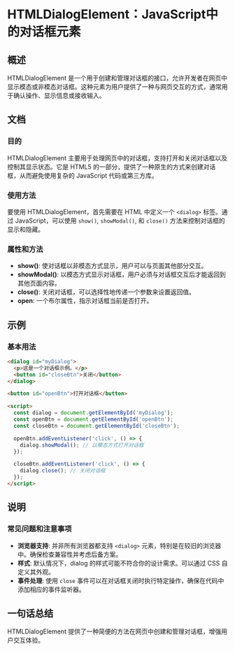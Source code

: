 <!--
Meta Description: # HTMLDialogElement：JavaScript中的对话框元素 ## 概述 HTMLDialogElement 是一个用于创建和管理对话框的接口，允许开发者在网页中显示模态或非模态对话框。这种元素为用户提供了一种与网页交互的方式，通常用于确认操作、显示信息或接收输入。 ## 文档 ###...
Meta Keywords: dialog, htmldialogelement, close, button, closebtn
-->

# HTMLDialogElement：JavaScript中的对话框元素

## 概述
HTMLDialogElement 是一个用于创建和管理对话框的接口，允许开发者在网页中显示模态或非模态对话框。这种元素为用户提供了一种与网页交互的方式，通常用于确认操作、显示信息或接收输入。

## 文档
### 目的
HTMLDialogElement 主要用于处理网页中的对话框，支持打开和关闭对话框以及控制其显示状态。它是 HTML5 的一部分，提供了一种原生的方式来创建对话框，从而避免使用复杂的 JavaScript 代码或第三方库。

### 使用方法
要使用 HTMLDialogElement，首先需要在 HTML 中定义一个 `<dialog>` 标签。通过 JavaScript，可以使用 `show()`, `showModal()`, 和 `close()` 方法来控制对话框的显示和隐藏。

### 属性和方法
- **show()**: 使对话框以非模态方式显示，用户可以与页面其他部分交互。
- **showModal()**: 以模态方式显示对话框，用户必须与对话框交互后才能返回到其他页面内容。
- **close()**: 关闭对话框，可以选择性地传递一个参数来设置返回值。
- **open**: 一个布尔属性，指示对话框当前是否打开。

## 示例
### 基本用法
```html
<dialog id="myDialog">
  <p>这是一个对话框示例。</p>
  <button id="closeBtn">关闭</button>
</dialog>

<button id="openBtn">打开对话框</button>

<script>
  const dialog = document.getElementById('myDialog');
  const openBtn = document.getElementById('openBtn');
  const closeBtn = document.getElementById('closeBtn');

  openBtn.addEventListener('click', () => {
    dialog.showModal(); // 以模态方式打开对话框
  });

  closeBtn.addEventListener('click', () => {
    dialog.close(); // 关闭对话框
  });
</script>
```

## 说明
### 常见问题和注意事项
- **浏览器支持**: 并非所有浏览器都支持 `<dialog>` 元素，特别是在较旧的浏览器中。确保检查兼容性并考虑后备方案。
- **样式**: 默认情况下，dialog 的样式可能不符合你的设计需求。可以通过 CSS 自定义其外观。
- **事件处理**: 使用 `close` 事件可以在对话框关闭时执行特定操作，确保在代码中添加相应的事件监听器。

## 一句话总结
HTMLDialogElement 提供了一种简便的方法在网页中创建和管理对话框，增强用户交互体验。